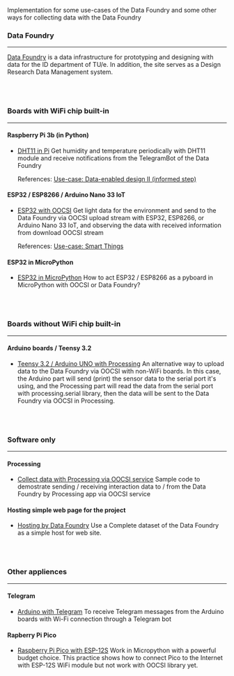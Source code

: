 Implementation for some use-cases of the Data Foundry and some other ways for collecting data with the Data Foundry
<br>

### Data Foundry
***
[Data Foundry](https://data.id.tue.nl) is a data infrastructure for prototyping and designing with data for the ID department of TU/e. In addition, the site serves as a Design Research Data Management system.


<br><br>
### Boards with WiFi chip built-in
***
#### Raspberry Pi 3b (in Python)

* [DHT11 in Pi](examples/DHT11_in_Pi/)
	Get humidity and temperature periodically with DHT11 module and receive notifications from the TelegramBot of the Data Foundry

	References: [Use-case: Data-enabled design II (informed step)](https://data.id.tue.nl/documentation/usecase-ded-2)



#### ESP32 / ESP8266 / Arduino Nano 33 IoT

* [ESP32 with OOCSI](examples/ESP_with_OOCSI)
	Get light data for the environment and send to the Data Foundry via OOCSI upload stream with ESP32, ESP8266, or Arduino Nano 33 IoT, and observing the data with received information from download OOCSI stream
	
	References: [Use-case: Smart Things](https://data.id.tue.nl/documentation/usecase-smart-things)


#### ESP32 in MicroPython

* [ESP32 in MicroPython](examples/ESP32_to_Pyboard)
	How to act ESP32 / ESP8266 as a pyboard in MicroPython with OOCSI or Data Foundry?



<br><br>
### Boards without WiFi chip built-in
***
#### Arduino boards / Teensy 3.2 

* [Teensy 3.2 / Arduino UNO with Processing](examples/Teensy_ArduinoUNO_with_Processing)
	An alternative way to upload data to the Data Foundry via OOCSI with non-WiFi boards.
	In this case, the Arduino part will send (print) the sensor data to the serial port it's using, and the Processing part will read the data from the serial port with processing.serial library, then the data will be sent to the Data Foundry via OOCSI in Processing.



<br><br>
### Software only
***
#### Processing 

* [Collect data with Processing via OOCSI service](examples/Processing_with_OOCSI)
	Sample code to demostrate sending / receiving interaction data to / from the Data Foundry by Processing app via OOCSI service


#### Hosting simple web page for the project
* [Hosting by Data Foundry](examples/WWW_host_by_DF)
	Use a Complete dataset of the Data Foundry as a simple host for web site.



<br><br>
### Other appliences
***
#### Telegram

* [Arduino with Telegram](examples/Arduino_with_Telegram)
	To receive Telegram messages from the Arduino boards with Wi-Fi connection through a Telegram bot



#### Rapberry Pi Pico

* [Raspberry Pi Pico with ESP-12S](examples/RPi-Pico_with_ESP-12S)
	Work in Micropython with a powerful budget choice.
	This practice shows how to connect Pico to the Internet with ESP-12S WiFi module but not work with OOCSI library yet.

